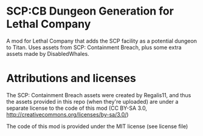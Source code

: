 # SCP:CB Dungeon Generation for Lethal Company
A mod for Lethal Company that adds the SCP facility as a potential dungeon to Titan. Uses assets from SCP: Containment Breach, plus some extra assets made by DisabledWhales.

# Attributions and licenses
The SCP: Containment Breach assets were created by Regalis11, and thus the assets provided in this repo (when they're uploaded) are under a separate license to the code of this mod (CC BY-SA 3.0, http://creativecommons.org/licenses/by-sa/3.0/)

The code of this mod is provided under the MIT license (see license file)
